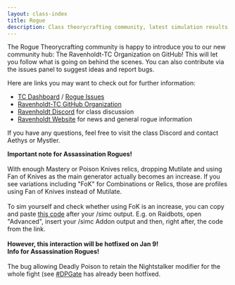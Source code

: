 ```yaml
---
layout: class-index
title: Rogue
description: Class theorycrafting community, latest simulation results and resources -based on SimulationCraft- for World of Warcraft.
---
```


The Rogue Theorycrafting community is happy to introduce you to our new community hub: The Ravenholdt-TC Organization on GitHub! This will let you follow what is going on behind the scenes. You can also contribute via the issues panel to suggest ideas and report bugs.

Here are links you may want to check out for further information:

- <a href="https://github.com/Ravenholdt-TC/Rogue/projects/1" title="Ravenholdt Theorycrafting Dashboard" target="_blank" rel="nofollow">TC Dashboard</a> / <a href="https://github.com/Ravenholdt-TC/Rogue/issues" title="Report a rogue issue" target="_blank" rel="nofollow">Rogue Issues</a>
- <a href="https://github.com/Ravenholdt-TC" title="Ravenholdt-TC GitHub Organization" target="_blank" rel="nofollow">Ravenholdt-TC GitHub Organization</a>
- <a  href="https://discord.gg/x3R9z9g" title="Ravenholdt Discord" target="_blank" rel="nofollow">Ravenholdt Discord</a> for class discussion
- <a  href="http://www.ravenholdt.net/" title="Ravenholdt Website" target="_blank" rel="nofollow">Ravenholdt Website</a> for news and general rogue information

If you have any questions, feel free to visit the class Discord and contact Aethys or Mystler.

<div class="alert alert-warning">
  <strong>Important note for Assassination Rogues!</strong><br><br>
  With enough Mastery or Poison Knives relics, dropping Mutilate and using Fan of Knives as the main generator actually becomes an increase. If you see variations including "FoK" for Combinations or Relics, those are profiles using Fan of Knives instead of Mutilate.<br><br>
  To sim yourself and check whether using FoK is an increase, you can copy and paste <a href="/rogue/fokstring" title="How to enabled Fan of Knives rotation on SimC">this code</a> after your /simc output. E.g. on Raidbots, open "Advanced", insert your /simc Addon output and then, right after, the code from the link.<br><br>
  <strong>However, this interaction will be hotfixed on Jan 9!</strong>
</div>

<div class="alert alert-info">
  <strong>Info for Assassination Rogues!</strong><br><br>
  The bug allowing Deadly Poison to retain the Nightstalker modifier for the whole fight (see <a href="/rogue/dpgate" title="How to see the impact of Deadly Poison bug on SimC">#DPGate</a> has already been hotfixed.
</div>
